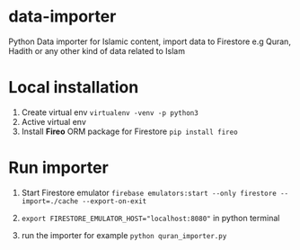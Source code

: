 # data-importer
Python Data importer for Islamic content, import data to Firestore e.g Quran, Hadith or any other kind of data related to Islam

# Local installation

1. Create virtual env `virtualenv -venv -p python3`
2. Active virtual env
3. Install **Fireo** ORM package for Firestore `pip install fireo`

# Run importer
1. Start Firestore emulator 
`firebase emulators:start --only firestore --import=./cache --export-on-exit`

2. `export FIRESTORE_EMULATOR_HOST="localhost:8080"` in python terminal
3. run the importer for example `python quran_importer.py`